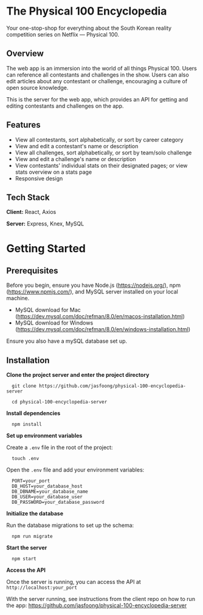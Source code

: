 
# The Physical 100 Encyclopedia

Your one-stop-shop for everything about the South Korean reality competition series on Netflix — Physical 100.

## Overview

The web app is an immersion into the world of all things Physical 100. Users can reference all contestants and challenges in the show. Users can also edit articles about any contestant or challenge, encouraging a culture of open source knowledge.

This is the server for the web app, which provides an API for getting and editing contestants and challenges on the app.

## Features

- View all contestants, sort alphabetically, or sort by career category
- View and edit a contestant's name or description
- View all challenges, sort alphabetically, or sort by team/solo challenge
- View and edit a challenge's name or description
- View contestants' individual stats on their designated pages; or view stats overview on a stats page
- Responsive design 

## Tech Stack

**Client:** React, Axios

**Server:** Express, Knex, MySQL

# Getting Started

## Prerequisites

Before you begin, ensure you have Node.js (https://nodejs.org/), npm (https://www.npmjs.com/), and MySQL server installed on your local machine.
  - MySQL download for Mac (https://dev.mysql.com/doc/refman/8.0/en/macos-installation.html)
  - MySQL download for Windows (https://dev.mysql.com/doc/refman/8.0/en/windows-installation.html)

Ensure you also have a mySQL database set up.

## Installation

**Clone the project server and enter the project directory**

```
  git clone https://github.com/jasfoong/physical-100-encyclopedia-server

  cd physical-100-encyclopedia-server
```

**Install dependencies**

```
  npm install
```

**Set up environment variables**

Create a `.env` file in the root of the project:
```
  touch .env
```

Open the `.env` file and add your environment variables:
```
  PORT=your_port
  DB_HOST=your_database_host
  DB_DBNAME=your_database_name
  DB_USER=your_database_user
  DB_PASSWORD=your_database_password
```

**Initialize the database**

Run the database migrations to set up the schema:

```
  npm run migrate
```

**Start the server**

```
  npm start
```

**Access the API**

Once the server is running, you can access the API at `http://localhost:your_port`

With the server running, see instructions from the client repo on how to run the app: https://github.com/jasfoong/physical-100-encyclopedia-server